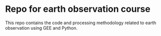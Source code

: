 # Repo for earth observation course

This repo contains the code and processing methodology related to earth observation using GEE and Python.
